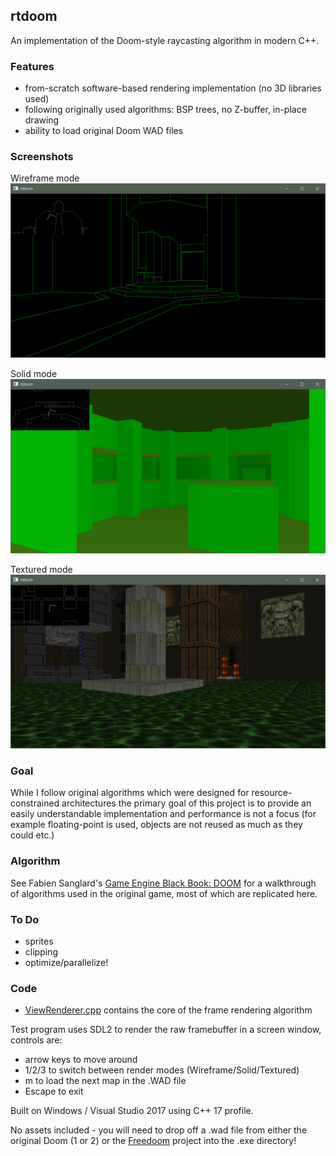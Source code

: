 ## rtdoom

An implementation of the Doom-style raycasting algorithm in modern C++.

### Features

* from-scratch software-based rendering implementation (no 3D libraries used)
* following originally used algorithms: BSP trees, no Z-buffer, in-place drawing
* ability to load original Doom WAD files

### Screenshots

Wireframe mode
![screenshot](screen1.png)

Solid mode
![screenshot](screen2.png)

Textured mode
![screenshot](screen3.png)

### Goal

While I follow original algorithms which were designed for resource-constrained architectures
the primary goal of this project is to provide an easily understandable implementation and
performance is not a focus (for example floating-point is used, objects are not reused as much
as they could etc.)

### Algorithm

See Fabien Sanglard's [Game Engine Black Book: DOOM](https://fabiensanglard.net/gebbdoom/) for a walkthrough
of algorithms used in the original game, most of which are replicated here.

### To Do

* sprites
* clipping
* optimize/parallelize!

### Code

* [ViewRenderer.cpp](rtdoom/ViewRenderer.cpp) contains the core of the frame rendering algorithm

Test program uses SDL2 to render the raw framebuffer in a screen window, controls are:
* arrow keys to move around
* 1/2/3 to switch between render modes (Wireframe/Solid/Textured)
* m to load the next map in the .WAD file
* Escape to exit
 
Built on Windows / Visual Studio 2017 using C++ 17 profile.

No assets included - you will need to drop off a .wad file from either the original Doom (1 or 2) or
the [Freedoom](https://freedoom.github.io/) project into the .exe directory!

